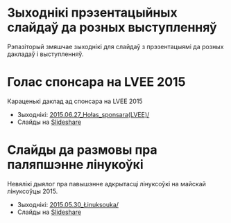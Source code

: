 # Зыходнікі прэзентацыйных слайдаў да розных выступленняў #

Рэпазіторый змяшчае зыходнікі для слайдаў з прэзентацыямі да розных дакладаў і выступленняў.

# Голас спонсара на LVEE 2015 #
Караценькі даклад ад спонсара на LVEE 2015
 * Зыходнікі: [2015.06.27_Hołas_sponsara(LVEE)/](https://github.com/measles/Vystuplenni/tree/master/2015.06.27_Ho%C5%82as_sponsara%28LVEE%29)
 * Слайды на [Slideshare](http://www.slideshare.net/andrej_z/ss-49921651)

# Слайды да размовы пра паляпшэнне лінукоўкі #
Невялікі дыялог пра павышэнне адкрытасці лінуксоўкі на майскай лінуксоўцы 2015.
 * Зыходнікі: [2015.05.30_Łinuksouka/](https://github.com/measles/Vystuplenni/tree/master/2015.05.30_%C5%81inuksouka)
 * Слайды на [Slideshare](http://www.slideshare.net/andrej_z/05-2015-zacharevi)
